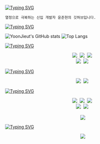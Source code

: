 <!-- 인트로 -->
[![Typing SVG](https://readme-typing-svg.demolab.com?font=Anta&size=28&duration=2200&pause=5000&color=00D9F7&vCenter=true&width=435&lines=Hello+I'm+YoonJieut)](https://git.io/typing-svg)
<!-- 간단 자기 소개 -->
```
열정으로 극복하는 신입 개발자 윤준현의 깃허브입니다.
```
<!-- 깃허브, 사용 스택 표 -->
[![Typing SVG](https://readme-typing-svg.demolab.com?font=Anta&duration=2200&pause=3000&color=00D9F7&vCenter=true&repeat=false&width=435&lines=My+Stats)](https://git.io/typing-svg)

![YoonJieut's GitHub stats](https://github-readme-stats.vercel.app/api?username=YoonJieut&show_icons=true&bg_color=00000000&hide_border=true&icon_color=00D9F7FF&Title_color=00D9F7FF)
![Top Langs](https://github-readme-stats.vercel.app/api/top-langs/?username=yoonjieut&layout=compact)


<!-- 주력 스택 -->
[![Typing SVG](https://readme-typing-svg.demolab.com?font=Anta&duration=2200&pause=3000&color=00D9F7&vCenter=true&repeat=false&width=435&lines=Stacks)](https://git.io/typing-svg)
<div align="center">
  <img src="https://img.shields.io/badge/react-20232a.svg?style=for-the-badge&logo=react&logoColor=61DAFB" />&nbsp
  <img src="https://img.shields.io/badge/javascript-F7DF1E.svg?style=for-the-badge&logo=javascript&logoColor=20232a" />&nbsp
  <img src="https://img.shields.io/badge/html5-E34F26.svg?style=for-the-badge&logo=html5&logoColor=white" />&nbsp
</div>

<div align="center">
  <img src="https://img.shields.io/badge/tailwindcss-1daabb.svg?style=for-the-badge&logo=tailwind-css&logoColor=white" />&nbsp
  <img src="https://img.shields.io/badge/css3-1572B6.svg?style=for-the-badge&logo=css3&logoColor=white" />&nbsp
</div>


<!-- 공부중 -->
[![Typing SVG](https://readme-typing-svg.demolab.com?font=Anta&duration=2200&pause=3000&color=00D9F7&vCenter=true&repeat=false&width=435&lines=Studying)](https://git.io/typing-svg)

<div align="center">
  <img src="https://img.shields.io/badge/typescript-007ACC.svg?style=for-the-badge&logo=typescript&logoColor=white" />&nbsp
  <img src="https://img.shields.io/badge/python-3670A0?style=for-the-badge&logo=python&logoColor=ffdd54" />&nbsp
</div>


<!-- 툴 -->
[![Typing SVG](https://readme-typing-svg.demolab.com?font=Anta&duration=2200&pause=3000&color=00D9F7&vCenter=true&repeat=false&width=435&lines=Tools)](https://git.io/typing-svg)

<div align="center">
  <img src="https://img.shields.io/badge/git-F05033.svg?style=for-the-badge&logo=git&logoColor=white" />&nbsp
  <img src="https://img.shields.io/badge/github-181717.svg?style=for-the-badge&logo=github&logoColor=white" />&nbsp
  <img src="https://img.shields.io/badge/Notion-F3F3F3.svg?style=for-the-badge&logo=notion&logoColor=black" />&nbsp
</div>

<div align="center">
  <img src="https://img.shields.io/badge/adobe%20photoshop-08253c.svg?style=for-the-badge&logo=adobe%20photoshop&logoColor=37abff" />&nbsp
  <img src="https://img.shields.io/badge/figma-F24E1E.svg?style=for-the-badge&logo=figma&logoColor=white" />&nbsp
</div>

<br>

<div align="center">
  <img src="https://img.shields.io/badge/VSCode-2C2C32.svg?style=for-the-badge&logo=visual-studio-code&logoColor=22ABF3" />
</div>

<!-- contact -->
[![Typing SVG](https://readme-typing-svg.demolab.com?font=Anta&duration=2200&pause=3000&color=00D9F7&vCenter=true&repeat=false&width=435&lines=Contact)](https://git.io/typing-svg)
<div align="center">
  <a href="mailto:yoonjieut@gmail.com">
    <img
      src="https://img.shields.io/badge/yoonjieut@gmail.com-D14836?style=for-the-badge&logo=gmail&logoColor=white"/>
  </a>
</div>

